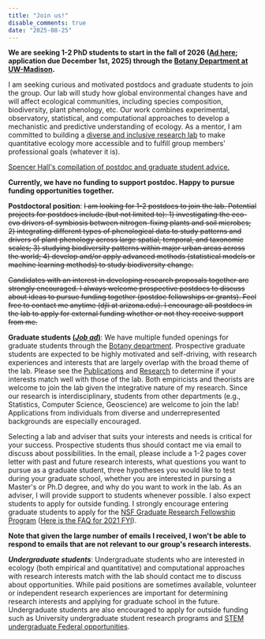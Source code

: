 ```yaml
---
title: "Join us!"
disable_comments: true
date: "2025-08-25"
---
```


**We are seeking 1-2 PhD students to start in the fall of 2026 ([Ad here](/pdf/positions_2026.pdf); application due December 1st, 2025) through the [Botany Department at UW-Madison](https://botany.wisc.edu/graduate-program/).** 


I am seeking curious and motivated postdocs and graduate students to join the group. Our lab will study how global environmental changes have and will affect ecological communities, including species composition, biodiversity, plant phenology, etc. Our work combines experimental, observatory, statistical, and computational approaches to develop a mechanistic and predictive understanding of ecology. As a mentor, I am committed to building a [diverse and inclusive research lab](/value/) to make quantitative ecology more accessible and to fulfill group members' professional goals (whatever it is).

[Spencer Hall's compilation of postdoc and graduate student advice.](https://halllab2.sitehost.iu.edu/grad-student-resources.html)

**Currently, we have no funding to support postdoc. Happy to pursue funding opportunities together.**

**Postdoctoral position**: ~~I am looking for 1-2 postdocs to join the lab. Potential projects for postdocs include (but not limited to): 1) investigating the eco-evo drivers of symbiosis between nitrogen-fixing plants and soil microbes; 2) integrating different types of phenological data to study patterns and drivers of plant phenology across large spatial, temporal, and taxonomic scales; 3) studying biodiversity patterns within major urban areas across the world; 4) develop and/or apply advanced methods (statistical models or machine learning methods) to study biodiversity change.~~ 

~~Candidates with an interest in developing research proposals together are strongly encouraged. I always welcome prospective postdocs to discuss about ideas to pursue funding together (postdoc fellowships or grants). Feel free to contact me anytime (djli at arizona.edu). I encourage all postdocs in the lab to apply for external funding whether or not they receive support from me.~~

**Graduate students [(_**Job ad**_)](/pdf/positions_2026.pdf)**: We have multiple funded openings for graduate students through the [Botany department](https://botany.wisc.edu/graduate-program/). Prospective graduate students are expected to be highly motivated and self-driving, with research experiences and interests that are largely overlap with the broad theme of the lab. Please see the [Publications](/publications/) and [Research](/research/) to determine if your interests match well with those of the lab. Both empiricists and theorists are welcome to join the lab given the integrative nature of my research. Since our research is interdisciplinary, students from other departments (e.g., Statistics, Computer Science, Geoscience) are welcome to join the lab! Applications from individuals from diverse and underrepresented backgrounds are especially encouraged.

Selecting a lab and adviser that suits your interests and needs is critical for your success. Prospective students thus should contact me via email to discuss about possibilities. In the email, please include a 1-2 pages cover letter with past and future research interests, what questions you want to pursue as a graduate student, three hypotheses you would like to test during your graduate school, whether you are interested in pursing a Master's or Ph.D degree, and why do you want to work in the lab. As an adviser, I will provide support to students whenever possible. I also expect students to apply for outside funding. I strongly encourage entering graduate students to apply for the [NSF Graduate Research Fellowship Program](http://www.nsfgrfp.org/) ([Here is the FAQ for 2021 FYI](https://www.nsf.gov/pubs/2020/nsf20114/nsf20114.jsp?WT.mc_id=USNSF_25&WT.mc_ev=click)).  

__Note that given the large number of emails I received, I won't be able to respond to emails that are not relevant to our group's research interests.__


***Undergraduate students***: Undergraduate students who are interested in ecology (both empirical and quantitative) and computational approaches with research interests match with the lab should contact me to discuss about opportunities. While paid positions are sometimes available, volunteer or independent research experiences are important for determining research interests and applying for graduate school in the future. Undergraduate students are also encouraged to apply for outside funding such as University undergraduate student research programs and [STEM undergraduate Federal opportunities](https://stemundergrads.science.gov/).

<!---

**Postdoctoral position**: I am looking for a postdoc whose interests align with the themes of the lab. There is no specific project tightened to this position. Therefore, the postdoc hired will have lots of freedom to develop projects that exciting both of us. Desired skills include statistics, theoretical ecology, programming skills (R, Julia, Python, etc.), and good communication skills (verbal and writing). The postdoc will be expected to work both independently and collaboratively. The position will also have opportunity to develop collaborative grant proposals. It is possible to working remotely, especially given the current pandemic situation. Prospective postdocs should [***apply here***](https://t.co/xh0MZN2kwC?amp=1) with a 1-2 page cover letter with past and future research interests, a CV, and contact information for 3 references. Applications from individuals from diverse and underrepresented backgrounds are especially encouraged.

**Technician**: I am looking for one technician to help with the set up with the lab. Given that my lab will integrate both empirical studies and computational approaches, a good fit candidate should have some experience in field ecological studies (e.g. conducting ecological survey of plant communities, set up control experiments, etc.) and experience or desire to learn more about setting up computers and servers. Applications from individuals from diverse and underrepresented backgrounds are especially encouraged. Prospective applicants should [**apply here**](https://t.co/eShy9Q66N0?amp=1) with a 1-2 page cover letter with past research experience, a CV, and contact information for 3 references.


-->

